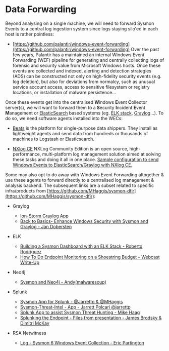 # Data Forwarding
Beyond analysing on a single machine, we will need to forward Sysmon Events to a central log ingestion system since logs staying silo'ed in each host is rather pointless:

* [https://github.com/palantir/windows-event-forwarding](https://github.com/palantir/windows-event-forwarding) Over the past few years, Palantir has a maintained an internal Windows Event Forwarding (WEF) pipeline for generating and centrally collecting logs of forensic and security value from Microsoft Windows hosts. Once these events are collected and indexed, alerting and detection strategies (ADS) can be constructed not only on high-fidelity security events (e.g. log deletion), but also for deviations from normalcy, such as unusual service account access, access to sensitive filesystem or registry locations, or installation of malware persistence...

Once these events get into the centralised **W**indows **E**vent **C**ollector server(s), we will want to forward them to a **S**ecurity **I**ncident **E**vent **M**anagement or [ElasticSearch](https://www.elastic.co) based systems (eg. [ELK stack](https://www.elastic.co/products), [Graylog](https://www.graylog.org)...). To do so, we need software agents installed into the WECs:

* [Beats](https://www.elastic.co/products/beats) is the platform for single-purpose data shippers. They install as lightweight agents and send data from hundreds or thousands of machines to Logstash or Elasticsearch.

* [NXlog CE](https://nxlog.co/products/nxlog-community-edition) NXLog Community Edition is an open source, high-performance, multi-platform log management solution aimed at solving these tasks and doing it all in one place. [Sample configuration to send Windows Events to ElasticSearch/Graylog with NXlog CE.](https://medium.com/@jym/collecting-windows-events-including-sysmon-2-with-nxlog-ce-graylog-881ccf3db314)

Some may also opt to do away with Windows Event Forwarding altogether & use these agents to forward directly to a centralised log management & analysis backend. The subsequent links are a subset related to specific infra/products from [https://github.com/MHaggis/sysmon-dfir](https://github.com/MHaggis/sysmon-dfir):

* Graylog
	* [Ion-Storm Graylog App](https://github.com/ion-storm/sysmon-config)
	* [Back to Basics- Enhance Windows Security with Sysmon and Graylog - Jan Dobersten](https://www.graylog.org/blog/83-back-to-basics-enhance-windows-security-with-sysmon-and-graylog)

* ELK
	* [Building a Sysmon Dashboard with an ELK Stack - Roberto Rodriguez](https://cyberwardog.blogspot.com/2017/03/building-sysmon-dashboard-with-elk-stack.html)
	* [How To Do Endpoint Monitoring on a Shoestring Budget – Webcast Write-Up](https://www.blackhillsinfosec.com/endpoint-monitoring-shoestring-budget-webcast-write/)
* Neo4j
	* [Sysmon and Neo4j - Andy(malwaresoup)](https://www.malwaresoup.com/sysmon-and-neo4j/)

* Splunk
	* [Sysmon App for Splunk - @Jarrettp & @MHaggis](https://splunkbase.splunk.com/app/3544/)
	* [Sysmon-Threat-Intel - App - Jarrett Polcari @jarrettp](https://github.com/kidcrash22/Sysmon-Threat-Intel)
	* [Splunk App to assist Sysmon Threat Hunting - Mike Haag](https://github.com/MHaggis/app_splunk_sysmon_hunter)
	* [Splunking the Endpoint - Files from presentation - James Brodsky & Dimitri McKay](https://splunk.app.box.com/v/splunking-the-endpoint)

* RSA Netwitness
	* [Log - Sysmon 6 Windows Event Collection - Eric Partington](https://community.rsa.com/community/products/netwitness/blog/authors/15EMaWGl7WJv0wnUDkDEBWb0qgWxB1SoVqC6uE9UbG8%3D)
